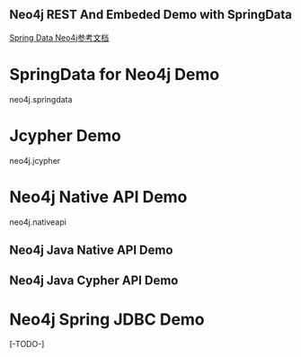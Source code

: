 Neo4j REST And Embeded Demo with SpringData
---
[Spring Data Neo4j参考文档](http://www.javabeat.net/spring-data-neo4j/)

# SpringData for Neo4j Demo
neo4j.springdata

# Jcypher Demo
neo4j.jcypher

# Neo4j Native API Demo 
neo4j.nativeapi
##  Neo4j Java Native API Demo 
##  Neo4j Java Cypher API Demo 

# Neo4j Spring JDBC Demo
[-TODO-] 
